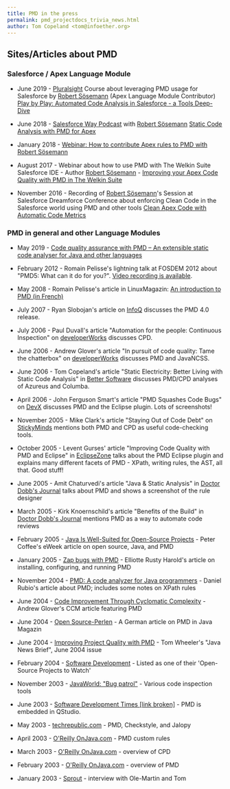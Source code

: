 ```yaml
---
title: PMD in the press
permalink: pmd_projectdocs_trivia_news.html
author: Tom Copeland <tom@infoether.org>
---
```


## Sites/Articles about PMD


### Salesforce / Apex Language Module

*   June 2019 - [Pluralsight](https://www.pluralsight.com/authors/don-robins) Course about leveraging PMD usage for Salesforce by [Robert Sösemann](https://github.com/rsoesemann) (Apex Language Module Contributor) [Play by Play: Automated Code Analysis in Salesforce - a Tools Deep-Dive](https://www.pluralsight.com/courses/play-by-play-automated-code-analysis-in-salesforce)

*   June 2018 - [Salesforce Way Podcast](https://salesforceway.com/podcast/podcast/) with [Robert Sösemann](https://github.com/rsoesemann) [Static Code Analysis with PMD for Apex](https://salesforceway.com/podcast/podcast/static-code-analysis-with-pmd-for-apex/)

* January 2018 - [Webinar: How to contribute Apex rules to PMD with Robert Sösemann](https://www.youtube.com/watch?v=7_Ex9WWS_3Q)

*   August 2017 - Webinar about how to use PMD with The Welkin Suite Salesforce IDE - Author [Robert Sösemann](https://github.com/rsoesemann) - [Improving your Apex Code Quality with PMD in The Welkin Suite](https://www.youtube.com/watch?v=Ypyiy5b6huc)

*   November 2016 - Recording of [Robert Sösemann](https://github.com/rsoesemann)'s Session at Salesforce Dreamforce Conference about enforcing Clean Code in the Salesforce world using PMD and other tools [Clean Apex Code with Automatic Code Metrics](https://www.youtube.com/watch?v=bW7m6y6bEug)


### PMD in general and other Language Modules

*   May 2019 - [Code quality assurance with PMD – An extensible static code analyser for Java and other languages](https://www.datarespons.com/code-quality-assurance-with-pmd/)

*   February 2012 - Romain Pelisse's lightning talk at FOSDEM 2012 about "PMD5: What can it do for you?".
    [Video recording is available](http://video.fosdem.org/2012/lightningtalks/PMD5.webm).

*   May 2008 - Romain Pelisse's article in LinuxMagazin: [An introduction
        to PMD (in French)](http://connect.ed-diamond.com/GNU-Linux-Magazine/GLMF-105/Verifier-votre-code-Java-avec-PMD)

*   July 2007 - Ryan Slobojan's article on [InfoQ](http://www.infoq.com/news/2007/07/pmd)
    discusses the PMD 4.0 release.

*   July 2006 - Paul Duvall's article "Automation for the people: Continuous Inspection" on
    [developerWorks](http://www-128.ibm.com/developerworks/java/library/j-ap08016/index.html) discusses CPD.

*   June 2006 - Andrew Glover's article "In pursuit of code quality: Tame the chatterbox" on
    [developerWorks](http://www-128.ibm.com/developerworks/java/library/j-cq06306/index.html?ca=drs-)
    discusses PMD and JavaNCSS.

*   June 2006 - Tom Copeland's article "Static Electricity: Better Living with Static Code Analysis" in
    [Better Software](http://tomcopeland.blogs.com/juniordeveloper/2006/06/a_pmd_analysis_.html) discusses
    PMD/CPD analyses of Azureus and Columba.

*   April 2006 - John Ferguson Smart's article "PMD Squashes Code Bugs" on
    [DevX](http://www.devx.com/Java/Article/31286) discusses PMD and the Eclipse plugin. Lots of screenshots!

*   November 2005 - Mike Clark's article "Staying Out of Code Debt" on
    [StickyMinds](http://www.stickyminds.com/sitewide.asp?Function=edetail&amp;ObjectType=ART&amp;ObjectId=9860&amp;tth=DYN&amp;tt=siteemail&amp;iDyn=2)
    mentions both PMD and CPD as useful code-checking tools.

*   October 2005 - Levent Gurses' article "Improving Code Quality with PMD and Eclipse" in
    [EclipseZone](http://www.eclipsezone.com/articles/pmd/) talks about the PMD Eclipse plugin and explains many
    different facets of PMD - XPath, writing rules, the AST, all that.  Good stuff!

*   June 2005 - Amit Chaturvedi's article "Java & Static Analysis" in
    [Doctor Dobb's Journal](http://www.drdobbs.com/jvm/java-static-analysis/184406143) talks about PMD and shows a
    screenshot of the rule designer

*   March 2005 - Kirk Knoernschild's article "Benefits of the Build" in
    [Doctor Dobb's Journal](http://www.drdobbs.com/benefits-of-the-build/184415286) mentions PMD as a way
    to automate code reviews

*   February 2005 - [Java Is Well-Suited for Open-Source Projects](http://www.eweek.com/c/a/Application-Development/Java-Is-WellSuited-for-OpenSource-Projects/) -
    Peter Coffee's eWeek article on open source, Java, and PMD

*   January 2005 - [Zap bugs with PMD](http://www.ibm.com/developerworks/java/library/j-pmd/) - Elliotte Rusty
    Harold's article on installing, configuring, and running PMD

*   November 2004 - [PMD: A code analyzer for Java programmers](http://archive09.linux.com/feature/40235) - Daniel
    Rubio's article about PMD; includes some notes on XPath rules

*   June 2004 - [Code Improvement Through Cyclomatic Complexity](http://onjava.com/pub/a/onjava/2004/06/16/ccunittest.html) -
    Andrew Glover's CCM article featuring PMD

*   June 2004 - [Open Source-Perlen](http://tinyurl.com/3dgpe) - A German article on PMD in Java Magazin

*   June 2004 - [Improving Project Quality with PMD](http://jnb.ociweb.com/jnb/jnbJun2004.html) - Tom Wheeler's
    "Java News Brief", June 2004 issue

*   February 2004 - [Software Development](http://www.drdobbs.com/free-as-in-freedom/184415103) - Listed as one of
    their 'Open-Source Projects to Watch'

*   November 2003 - [JavaWorld: "Bug patrol"](http://www.javaworld.com/javaworld/jw-11-2003/jw-1121-quality.html) -
    Various code inspection tools

*   June 2003 - [Software Development Times [link broken]](http://www.sdtimes.com/news/080/story15.htm) - PMD
    is embedded in QStudio.

*   May 2003 - [techrepublic.com](http://www.techrepublic.com/article/three-tools-that-make-java-code-review-painless-and-effective/5031836) -
    PMD, Checkstyle, and Jalopy

*   April 2003 - [O'Reilly OnJava.com](http://onjava.com/pub/a/onjava/2003/04/09/pmd_rules.html) - PMD custom rules

*   March 2003 - [O'Reilly OnJava.com](http://onjava.com/pub/a/onjava/2003/03/12/pmd_cpd.html) - overview of CPD

*   February 2003 - [O'Reilly OnJava.com](http://onjava.com/pub/a/onjava/2003/02/12/static_analysis.html) - overview of PMD

*   January 2003 - [Sprout](http://netbeans.org/community/articles/interviews/tom_copeland_ole-martin_fr.html) -
    interview with Ole-Martin and Tom

